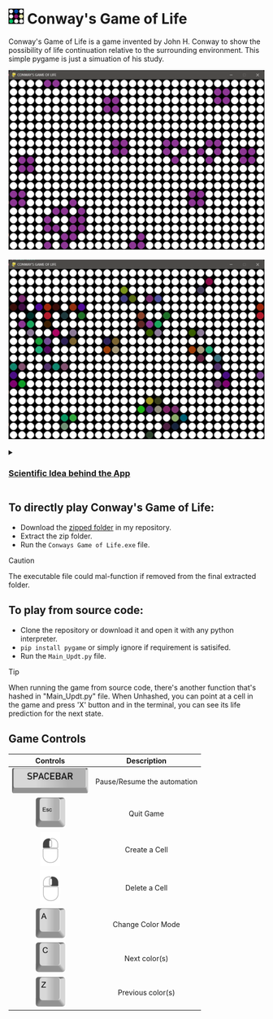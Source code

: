 
# <img src="imgs/icon.png" width=30 height=30>  Conway's Game of Life </img> 
Conway's Game of Life is a game invented by John H. Conway to show the possibility of life continuation relative to the surrounding environment.
This simple pygame is just a simuation of his study.

![Window App](imgs/same-color-window.png)
<br> <br>
![Window App](imgs/diff-color-window.png)
<details><summary><h3><ins>Scientific Idea behind the App</ins></h3></summary>
<ul>
<li> This game simply represents the idea of 2D Cell Automata where the idea is to consider a set of adjacent cells representing a living environment in which a reproducable being live. </li>
<li>Each colorful cell represents a being and the white ones are dead being or empty space. </li>
<li>The rule of surviving or dying is followed by these three simple rules: </br></br>
<ol type="1">
<li> If number of alive neighbour cells =< 2, then it dies of loneliness. </li>
<li> If number of alive neighbour cells >= 5, then it dies of overcrowding. </li>
<li> If the number of alive neighbours = 3, then it survives as it procreates. </li>
</ol >
</li>
</ul>
</details>

##  To directly play Conway's Game of Life:
+ Download the [zipped folder](https://github.com/KatrineAshraf/Conway-s-game-of-life/blob/e7b2dc65fee9f6057b0d052232c380875f82523c/Conways_Game_of_Life.zip) in my repository.
+ Extract the zip folder.
+ Run the `Conways Game of Life.exe` file.
>[!CAUTION]
> The executable file could mal-function if removed from the final extracted folder.

## To play from source code:
+ Clone the repository or download it and open it with any python interpreter.
+ `pip install pygame` or simply ignore if requirement is satisifed.
+ Run the `Main_Updt.py` file.

>[!TIP]
>When running the game from source code, there's another function that's hashed in "Main_Updt.py" file.
>When Unhashed, you can point at a cell in the game and press 'X' button and in the terminal, you can see its life prediction for the next state.


## Game Controls
| Controls | Description|
| :---: | :----: |
|![spacebar](imgs/spacebar.png) | Pause/Resume the automation|
|![Esc](imgs/esc.png) | Quit Game|
|![Left_Click](imgs/l_mouse.png)| Create a Cell|
|![Right_Click](imgs/r_mouse.png)| Delete a Cell|
|![A](imgs/a.png)| Change Color Mode |
|![C](imgs/c.png)| Next color(s)|
|![Z](imgs/z.png)| Previous color(s)|

